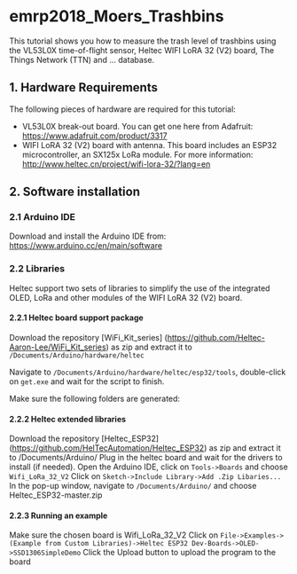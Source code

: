 # emrp2018_Moers_Trashbins
This tutorial shows you how to measure the trash level of trashbins using the VL53L0X time-of-flight sensor, Heltec WIFI LoRA 32 (V2) board, The Things Network (TTN) and ... database.
## 1. Hardware Requirements
The following pieces of hardware are required for this tutorial:
- VL53L0X break-out board. You can get one here from Adafruit: https://www.adafruit.com/product/3317
- WIFI LoRA 32 (V2) board with antenna. This board includes an ESP32 microcontroller, an SX125x LoRa module. For more information: http://www.heltec.cn/project/wifi-lora-32/?lang=en

## 2. Software installation
### 2.1 Arduino IDE
Download and install the Arduino IDE from: https://www.arduino.cc/en/main/software

### 2.2 Libraries
Heltec support two sets of libraries to simplify the use of the integrated OLED, LoRa and other modules of the WIFI LoRA 32 (V2) board.

#### 2.2.1 Heltec board support package
Download the repository [WiFi_Kit_series] (https://github.com/Heltec-Aaron-Lee/WiFi_Kit_series) as zip and extract it to `/Documents/Arduino/hardware/heltec`

Navigate to `/Documents/Arduino/hardware/heltec/esp32/tools`, double-click on `get.exe` and wait for the script to finish.

Make sure the following folders are generated:

#### 2.2.2 Heltec extended libraries
Download the repository [Heltec_ESP32] (https://github.com/HelTecAutomation/Heltec_ESP32) as zip and extract it to /Documents/Arduino/
Plug in the heltec board and wait for the drivers to install (if needed).
Open the Arduino IDE, click on `Tools->Boards` and choose `Wifi_LoRa_32_V2`
Click on `Sketch->Include Library->Add .Zip Libaries...`
In the pop-up window, navigate to `/Documents/Arduino/` and choose Heltec_ESP32-master.zip

#### 2.2.3 Running an example
Make sure the chosen board is Wifi_LoRa_32_V2
Click on `File->Examples->(Example from Custom Libraries)->Heltec ESP32 Dev-Boards->OLED->SSD1306SimpleDemo`
Click the Upload button to upload the program to the board


